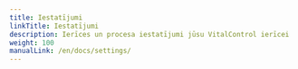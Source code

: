 ```yaml
---
title: Iestatījumi
linkTitle: Iestatījumi
description: Ierīces un procesa iestatījumi jūsu VitalControl ierīcei
weight: 100
manualLink: /en/docs/settings/
---
```

<script>
  window.location.href = "/en/docs/settings/";
</script>
